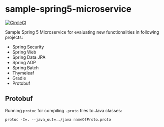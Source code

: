 # sample-spring5-microservice

[![CircleCI](https://circleci.com/gh/rieckpil/sample-spring5-microservice/tree/master.svg?style=svg)](https://circleci.com/gh/rieckpil/sample-spring5-microservice/tree/master)

Sample Spring 5 Microservice for evaluating new functionalities in following projects:

* Spring Security
* Spring Web
* Spring Data JPA
* Spring AOP
* Spring Batch
* Thymeleaf
* Gradle
* Protobuf

## Protobuf

Running `protoc` for compiling `.proto` files to Java classes:

```
protoc -I=. --java_out=../java nameOfProto.proto
```
